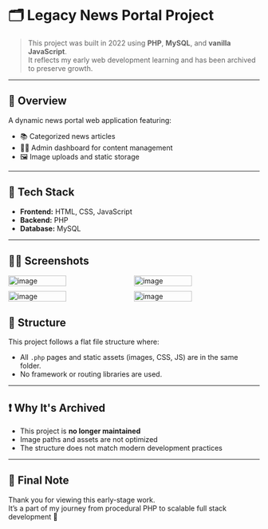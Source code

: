 # 🗂️ Legacy News Portal Project
  
> This project was built in 2022 using **PHP**, **MySQL**, and **vanilla JavaScript**.  
> It reflects my early web development learning and has been archived to preserve growth.

---

## 📖 Overview

A dynamic news portal web application featuring:
- 📚 Categorized news articles
- 🧑‍💻 Admin dashboard for content management
- 🖼️ Image uploads and static storage

---

## 🔧 Tech Stack

- **Frontend:** HTML, CSS, JavaScript  
- **Backend:** PHP  
- **Database:** MySQL  

---

## 😶‍🌫️ Screenshots

<div style="display: flex; flex-wrap: wrap; gap: 10px;">
  <img width="48%" alt="image" src="https://github.com/user-attachments/assets/61c1cd19-bc8c-4794-8ff8-bfae66a6f19d" />
  <img width="48%" alt="image" src="https://github.com/user-attachments/assets/bba97cca-8584-4e8a-aa98-f7821d2eec11" />
  <img width="48%" alt="image" src="https://github.com/user-attachments/assets/ff36dfd8-3d23-40d0-89b1-df3217542ce3" />
  <img width="48%" alt="image" src="https://github.com/user-attachments/assets/a2d2b0a5-6b85-44e6-a21c-86b961431a3d" />

</div>


## 📁 Structure

This project follows a flat file structure where:
- All `.php` pages and static assets (images, CSS, JS) are in the same folder.
- No framework or routing libraries are used.

---

## ❗ Why It's Archived

- This project is **no longer maintained**
- Image paths and assets are not optimized
- The structure does not match modern development practices

---

## 📝 Final Note

Thank you for viewing this early-stage work.  
It’s a part of my journey from procedural PHP to scalable full stack development 🚀
